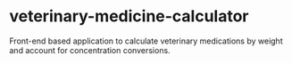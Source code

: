 # veterinary-medicine-calculator
Front-end based application to calculate veterinary medications by weight and account for concentration conversions.
